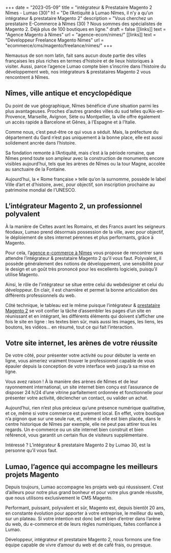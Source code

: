 +++
date = "2023-05-09"
title = "intégrateur & Prestataire Magento 2 Nîmes - Lumao (30)"
h1 = "De l’Antiquité à Lumao Nîmes, il n’y a qu’un intégrateur & prestataire Magento 2"
description = "Vous cherchez un prestataire E-Commerce à  Nîmes (30) ? Nous sommes des spécialistes de Magento 2. Déjà plus de 100 boutiques en ligne."
draft = false
[[links]]
    text = "Agence Magento à Nimes"
    url = "agence-ecom/nimes/"
[[links]]
    text = "Développeur Freelance Magento Nimes"
    url = "ecommerce/cms/magento/freelance/nimes/"
+++

Nemausus de son nom latin, fait sans aucun doute partie des villes françaises les plus riches en termes d’histoire et de lieux historiques à visiter. Aussi, parce l’agence Lumao compte bien s’inscrire dans l’histoire du développement web, nos intégrateurs & prestataires Magento 2 vous rencontrent à Nîmes.

## Nîmes, ville antique et encyclopédique

Du point de vue géographique, Nîmes bénéficie d’une situation parmi les plus avantageuses. Proches d’autres grandes villes du sud telles qu’Aix-en-Provence, Marseille, Avignon, Sète ou Montpellier, la ville offre également un accès rapide à Barcelone et Gênes, à l’Espagne et à l’Italie.

Comme nous, c’est peut-être ce qui vous a séduit. Mais, la préfecture du département du Gard n’est pas uniquement à la bonne place, elle est aussi solidement ancrée dans l’histoire.

Sa fondation remonte à l’Antiquité, mais c’est à la période romaine, que Nîmes prend toute son ampleur avec la construction de monuments encore visibles aujourd’hui, tels que les arènes de Nîmes ou la tour Magne, accolée au sanctuaire de la Fontaine.

Aujourd’hui, la « Rome française » telle qu’on la surnomme, possède le label Ville d’art et d’histoire, avec, pour objectif, son inscription prochaine au patrimoine mondial de l’UNESCO.

## L’intégrateur Magento 2, un professionnel polyvalent

À la manière de Celtes avant les Romains, et des Francs avant les seigneurs féodaux, Lumao prend désormais possession de la ville, avec pour objectif, le déploiement de sites internet pérennes et plus performants, grâce à Magento.

Pour cela, l’[agence e-commerce à Nîmes](/agence-ecom/nimes/) vous propose de rencontrer sans attendre l’intégrateur & prestataire Magento 2 qu’il vous faut. Polyvalent, il possède généralement des notions de développement, une sensibilité pour le design et un goût très prononcé pour les excellents logiciels, puisqu’il utilise Magento.

Ainsi, le rôle de l’intégrateur se situe entre celui du webdesigner et celui du développeur. En clair, il est charnière et permet la bonne articulation des différents professionnels du web.

Côté technique, le tableau est le même puisque l’intégrateur & [prestataire Magento 2](/ecommerce/cms/magento/prestataire/) se voit confier la tâche d’assembler les pages d’un site en réunissant et en intégrant, les différents éléments qui doivent s’afficher une fois le site en ligne : les textes bien sûr, mais aussi les images, les liens, les boutons, les vidéos… en résumé, tout ce qui fait l’interaction.

## Votre site internet, les arènes de votre réussite

De votre côté, pour présenter votre activité ou pour débuter la vente en ligne, vous aimeriez vraiment trouver le professionnel capable de vous épauler depuis la conception de votre interface web jusqu’à sa mise en ligne.

Vous avez raison ! À la manière des arènes de Nîmes et de leur rayonnement international, un site internet bien conçu est l’assurance de disposer 24 h/24 d’une vitrine parfaitement ordonnée et fonctionnelle pour présenter votre activité, déclencher un contact, ou valider un achat.

Aujourd’hui, rien n’est plus précieux qu’une présence numérique qualitative, et ce, même si votre commerce est purement local. En effet, votre boutique n’a pignon que sur une seule rue, et, même si elle est bien placée, dans le centre historique de Nîmes par exemple, elle ne peut pas attirer tous les regards. Un e-commerce ou un site internet bien construit et bien référencé, vous garantit un certain flux de visiteurs supplémentaire.

Intéressé ? L’intégrateur & prestataire Magento 2 by Lumao 30, est la personne qu’il vous faut.

## Lumao, l’agence qui accompagne les meilleurs projets Magento

Depuis toujours, Lumao accompagne les projets web qui réussissent. C’est d’ailleurs pour notre plus grand bonheur et pour votre plus grande réussite, que nous utilisons exclusivement le CMS Magento.

Performant, puissant, polyvalent et sûr, Magento est, depuis bientôt 20 ans, en constante évolution pour apporter à votre entreprise, le meilleur du web, sur un plateau. Si votre intention est donc bel et bien d’entrer dans l’arène du web, du e-commerce et de leurs règles numériques, faites confiance à Lumao.

Développeur, intégrateur et prestataire Magento 2, nous formons une fine équipe capable de vivre d’amour du web et de café frais, ou presque.

